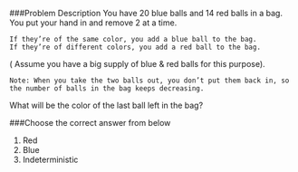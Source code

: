###Problem Description
You have 20 blue balls and 14 red balls in a bag. You put your hand in and remove 2 at a time.
```
If they’re of the same color, you add a blue ball to the bag.
If they’re of different colors, you add a red ball to the bag.
```

( Assume you have a big supply of blue & red balls for this purpose).

```
Note: When you take the two balls out, you don’t put them back in, so the number of balls in the bag keeps decreasing.
```

What will be the color of the last ball left in the bag?

###Choose the correct answer from below
1. Red
2. Blue
3. Indeterministic